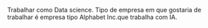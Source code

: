 Trabalhar como Data science.
Tipo de empresa em que gostaria de trabalhar é empresa tipo Alphabet Inc.que trabalha com IA.
